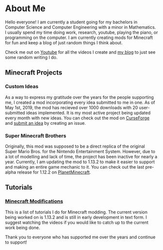 # About Me

Hello everyone! I am currently a student going for my bachelors in Computer Science and Computer Engineering with a minor in Mathematics. I usually spend my time doing work, research, youtube, playing the piano, or programming on the computer. I am currently creating mods for Minecraft for fun and keep a blog of just random things I think about.

Check me out on [Youtube](http://youtube.com/c/ChampionAsh5357) for all the videos I create and [my blog](https://thoughtsandexplanations.blogspot.com/) to just see some random writing I do.

## Minecraft Projects

### Custom Ideas

As a way to express my gratitude over the years for the people supporting me, I created a mod incorporating every idea submitted to me in one. As of May 1st, 2019, the mod has recieved over 1000 downloads with 20 user-submitted ideas implemented. It is my most active project being updated every month with new ideas. You can check out the mod on [CurseForge](https://minecraft.curseforge.com/projects/custom-ideas) and [submit an idea](https://github.com/ChampionAsh5357/Custom-Ideas/issues) by creating an issue.

### Super Minecraft Brothers

Originally, this mod was supposed to be a direct replica of the original Super Mario Bros. for the Nintendo Entertainment System. However, due to a lot of modelling and lack of time, the project has been inactive for nearly a year. Currently, I am updating the mod to 1.13.2 to make it easier to support and making an entire game mechanic to it. You can check out the last pre-alpha release for 1.12.2 on [PlanetMinecraft](https://www.planetminecraft.com/mod/111-super-mario-brothers-v001/).

## Tutorials

### [Minecraft Modifications](https://championash5357.github.io/ChampionAsh5357/tutorial/minecraft)

This is a list of tutorials I do for Minecraft modding. The current version being worked on is 1.13.2 and is still in early development in text form. I suggest watching the videos if you would like to catch up to the current work being done.


Thank you to everyone who has supported me over the years and continue to support!
